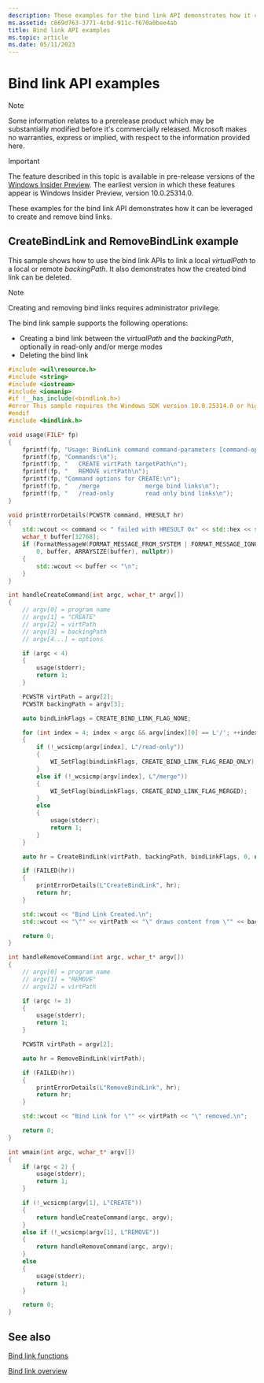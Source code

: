 ```yaml
---
description: These examples for the bind link API demonstrates how it can be leveraged to create and remove bind links.
ms.assetid: c869d763-3771-4cbd-911c-f670a0bee4ab
title: Bind link API examples
ms.topic: article
ms.date: 05/11/2023
---
```


# Bind link API examples

> [!NOTE]
> Some information relates to a prerelease product which may be substantially modified before it's commercially released. Microsoft makes no warranties, express or implied, with respect to the information provided here.

> [!IMPORTANT]
> The feature described in this topic is available in pre-release versions of the [Windows Insider Preview](https://www.microsoft.com/software-download/windowsinsiderpreviewSDK). The earliest version in which these features appear is Windows Insider Preview, version 10.0.25314.0.

These examples for the bind link API demonstrates how it can be leveraged to create and remove bind links.

## CreateBindLink and RemoveBindLink example

This sample shows how to use the bind link APIs to link a local *virtualPath* to a local or remote *backingPath*. It also demonstrates how the created bind link can be deleted.

> [!NOTE]
> Creating and removing bind links requires administrator privilege.

The bind link sample supports the following operations:

- Creating a bind link between the *virtualPath* and the *backingPath*, optionally in read-only and/or merge modes
- Deleting the bind link

```cpp
#include <wil\resource.h>
#include <string>
#include <iostream>
#include <iomanip>
#if !__has_include(<bindlink.h>)
#error This sample requires the Windows SDK version 10.0.25314.0 or higher.
#endif
#include <bindlink.h>

void usage(FILE* fp)
{
    fprintf(fp, "Usage: BindLink command command-parameters [command-options]\n");
    fprintf(fp, "Commands:\n");
    fprintf(fp, "   CREATE virtPath targetPath\n");
    fprintf(fp, "   REMOVE virtPath\n");
    fprintf(fp, "Command options for CREATE:\n");
    fprintf(fp, "   /merge             merge bind links\n");
    fprintf(fp, "   /read-only         read only bind links\n");
}

void printErrorDetails(PCWSTR command, HRESULT hr)
{
    std::wcout << command << " failed with HRESULT 0x" << std::hex << std::setw(8) << std::setfill(L'0') << hr << "\n";
    wchar_t buffer[32768];
    if (FormatMessageW(FORMAT_MESSAGE_FROM_SYSTEM | FORMAT_MESSAGE_IGNORE_INSERTS, nullptr, hr,
        0, buffer, ARRAYSIZE(buffer), nullptr))
    {
        std::wcout << buffer << "\n";
    }
}

int handleCreateCommand(int argc, wchar_t* argv[])
{
    // argv[0] = program name
    // argv[1] = "CREATE"
    // argv[2] = virtPath
    // argv[3] = backingPath
    // argv[4...] = options

    if (argc < 4)
    {
        usage(stderr);
        return 1;
    }

    PCWSTR virtPath = argv[2];
    PCWSTR backingPath = argv[3];

    auto bindLinkFlags = CREATE_BIND_LINK_FLAG_NONE;

    for (int index = 4; index < argc && argv[index][0] == L'/'; ++index)
    {
        if (!_wcsicmp(argv[index], L"/read-only"))
        {
            WI_SetFlag(bindLinkFlags, CREATE_BIND_LINK_FLAG_READ_ONLY);
        }
        else if (!_wcsicmp(argv[index], L"/merge"))
        {
            WI_SetFlag(bindLinkFlags, CREATE_BIND_LINK_FLAG_MERGED);
        }
        else
        {
            usage(stderr);
            return 1;
        }
    }

    auto hr = CreateBindLink(virtPath, backingPath, bindLinkFlags, 0, nullptr);

    if (FAILED(hr))
    {
        printErrorDetails(L"CreateBindLink", hr);
        return hr;
    }

    std::wcout << "Bind Link Created.\n";
    std::wcout << "\"" << virtPath << "\" draws content from \"" << backingPath << "\"\n";

    return 0;
}

int handleRemoveCommand(int argc, wchar_t* argv[])
{
    // argv[0] = program name
    // argv[1] = "REMOVE"
    // argv[2] = virtPath

    if (argc != 3)
    {
        usage(stderr);
        return 1;
    }

    PCWSTR virtPath = argv[2];

    auto hr = RemoveBindLink(virtPath);

    if (FAILED(hr))
    {
        printErrorDetails(L"RemoveBindLink", hr);
        return hr;
    }

    std::wcout << "Bind Link for \"" << virtPath << "\" removed.\n";

    return 0;
}

int wmain(int argc, wchar_t* argv[])
{
    if (argc < 2) {
        usage(stderr);
        return 1;
    }

    if (!_wcsicmp(argv[1], L"CREATE"))
    {
        return handleCreateCommand(argc, argv);
    }
    else if (!_wcsicmp(argv[1], L"REMOVE"))
    {
        return handleRemoveCommand(argc, argv);
    }
    else
    {
        usage(stderr);
        return 1;
    }

    return 0;
}
```

## See also

[Bind link functions](bindlink-api-functions.md)

[Bind link overview](bindlink-overview.md)
